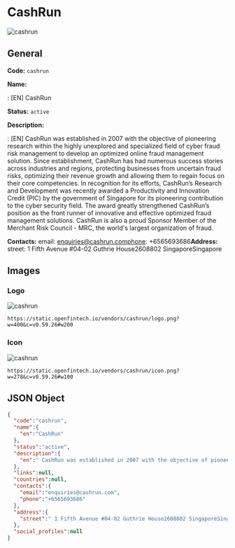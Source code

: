
# CashRun 
![cashrun](https://static.openfintech.io/vendors/cashrun/logo.png?w=400&c=v0.59.26#w200)  

## General 
 
**Code:** `cashrun` 
 
**Name:** 
 
:	[EN] CashRun 
 
**Status:** `active` 
 
**Description:** 
 
: [EN]  CashRun was established in 2007 with the objective of pioneering research within the highly unexplored and specialized field of cyber fraud risk management to develop an optimized online fraud management solution. Since establishment, CashRun has had numerous success stories across industries and regions, protecting businesses from uncertain fraud risks, optimizing their revenue growth and allowing them to regain focus on their core competencies. In recognition for its efforts, CashRun’s Research and Development was recently awarded a Productivity and Innovation Credit (PIC) by the government of Singapore for its pioneering contribution to the cyber security field. The award greatly strengthened CashRun’s position as the front runner of innovative and effective optimized fraud management solutions. CashRun is also a proud Sponsor Member of the Merchant Risk Council - MRC, the world's largest organization of fraud.  
 
**Contacts:** 
email: enquiries@cashrun.comphone: +6565693686**Address:** 
street:  1 Fifth Avenue #04-02 Guthrie House2608802 SingaporeSingapore  

## Images 

### Logo 
 
![cashrun](https://static.openfintech.io/vendors/cashrun/logo.png?w=400&c=v0.59.26#w200)  

```
https://static.openfintech.io/vendors/cashrun/logo.png?w=400&c=v0.59.26#w200
```  

### Icon 
 
![cashrun](https://static.openfintech.io/vendors/cashrun/icon.png?w=278&c=v0.59.26#w100)  

```
https://static.openfintech.io/vendors/cashrun/icon.png?w=278&c=v0.59.26#w100
```  

## JSON Object 

```json
{
  "code":"cashrun",
  "name":{
    "en":"CashRun"
  },
  "status":"active",
  "description":{
    "en":" CashRun was established in 2007 with the objective of pioneering research within the highly unexplored and specialized field of cyber fraud risk management to develop an optimized online\u00a0fraud management solution. Since establishment, CashRun has had numerous success stories across industries and regions, protecting businesses from uncertain fraud risks, optimizing their revenue growth and allowing them to regain focus on their core competencies. In recognition for its efforts, CashRun\u2019s Research and Development was recently awarded a Productivity and Innovation Credit (PIC) by the government of Singapore for its pioneering contribution to the cyber security field. The award greatly strengthened CashRun\u2019s position as the front runner of innovative and effective optimized fraud management solutions. CashRun is also a proud Sponsor Member of the Merchant Risk Council - MRC, the world's largest organization of fraud. "
  },
  "links":null,
  "countries":null,
  "contacts":{
    "email":"enquiries@cashrun.com",
    "phone":"+6565693686"
  },
  "address":{
    "street":" 1 Fifth Avenue #04-02 Guthrie House2608802 SingaporeSingapore "
  },
  "social_profiles":null
}
```  
